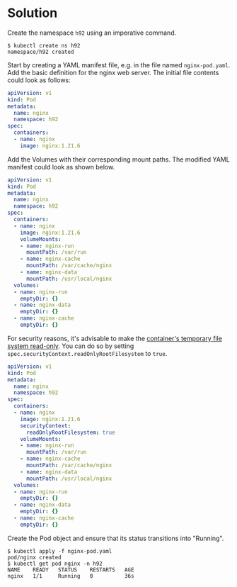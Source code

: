 # Solution

Create the namespace `h92` using an imperative command.

```
$ kubectl create ns h92
namespace/h92 created
```

Start by creating a YAML manifest file, e.g. in the file named `nginx-pod.yaml`. Add the basic definition for the nginx web server. The initial file contents could look as follows:

```yaml
apiVersion: v1
kind: Pod
metadata:
  name: nginx
  namespace: h92
spec:
  containers:
  - name: nginx
    image: nginx:1.21.6
```

Add the Volumes with their corresponding mount paths. The modified YAML manifest could look as shown below.

```yaml
apiVersion: v1
kind: Pod
metadata:
  name: nginx
  namespace: h92
spec:
  containers:
  - name: nginx
    image: nginx:1.21.6
    volumeMounts:
    - name: nginx-run
      mountPath: /var/run
    - name: nginx-cache
      mountPath: /var/cache/nginx
    - name: nginx-data
      mountPath: /usr/local/nginx
  volumes:
  - name: nginx-run
    emptyDir: {}
  - name: nginx-data
    emptyDir: {}
  - name: nginx-cache
    emptyDir: {}
```

For security reasons, it's advisable to make the [container's temporary file system read-only](https://kubernetes.io/docs/tasks/configure-pod-container/security-context/). You can do so by setting `spec.securityContext.readOnlyRootFilesystem` to `true`.

```yaml
apiVersion: v1
kind: Pod
metadata:
  name: nginx
  namespace: h92
spec:
  containers:
  - name: nginx
    image: nginx:1.21.6
    securityContext:
      readOnlyRootFilesystem: true
    volumeMounts:
    - name: nginx-run
      mountPath: /var/run
    - name: nginx-cache
      mountPath: /var/cache/nginx
    - name: nginx-data
      mountPath: /usr/local/nginx
  volumes:
  - name: nginx-run
    emptyDir: {}
  - name: nginx-data
    emptyDir: {}
  - name: nginx-cache
    emptyDir: {}
```

Create the Pod object and ensure that its status transitions into "Running".

```
$ kubectl apply -f nginx-pod.yaml
pod/nginx created
$ kubectl get pod nginx -n h92
NAME    READY   STATUS    RESTARTS   AGE
nginx   1/1     Running   0          36s
```